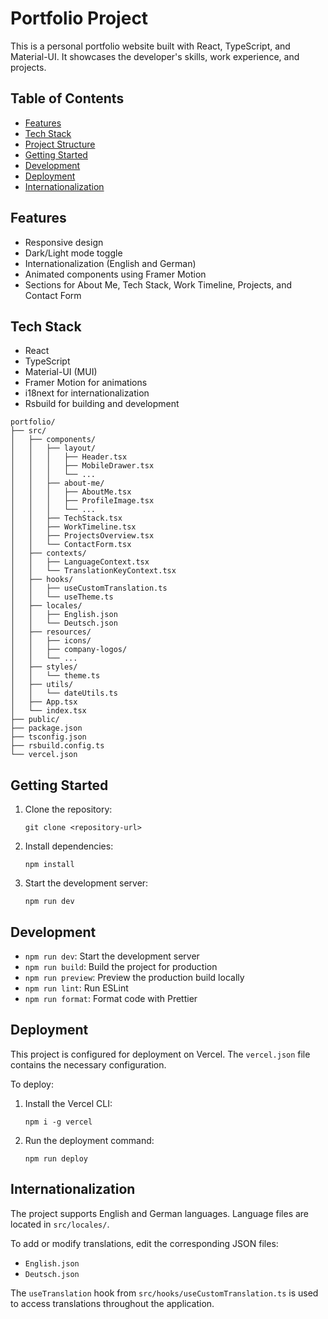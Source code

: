 # Portfolio Project

This is a personal portfolio website built with React, TypeScript, and Material-UI. It showcases the developer's skills, work experience, and projects.

## Table of Contents

- [Features](#features)
- [Tech Stack](#tech-stack)
- [Project Structure](#project-structure)
- [Getting Started](#getting-started)
- [Development](#development)
- [Deployment](#deployment)
- [Internationalization](#internationalization)

## Features

- Responsive design
- Dark/Light mode toggle
- Internationalization (English and German)
- Animated components using Framer Motion
- Sections for About Me, Tech Stack, Work Timeline, Projects, and Contact Form

## Tech Stack

- React
- TypeScript
- Material-UI (MUI)
- Framer Motion for animations
- i18next for internationalization
- Rsbuild for building and development


```
portfolio/
├── src/
│   ├── components/
│   │   ├── layout/
│   │   │   ├── Header.tsx
│   │   │   ├── MobileDrawer.tsx
│   │   │   └── ...
│   │   ├── about-me/
│   │   │   ├── AboutMe.tsx
│   │   │   ├── ProfileImage.tsx
│   │   │   └── ...
│   │   ├── TechStack.tsx
│   │   ├── WorkTimeline.tsx
│   │   ├── ProjectsOverview.tsx
│   │   └── ContactForm.tsx
│   ├── contexts/
│   │   ├── LanguageContext.tsx
│   │   └── TranslationKeyContext.tsx
│   ├── hooks/
│   │   ├── useCustomTranslation.ts
│   │   └── useTheme.ts
│   ├── locales/
│   │   ├── English.json
│   │   └── Deutsch.json
│   ├── resources/
│   │   ├── icons/
│   │   ├── company-logos/
│   │   └── ...
│   ├── styles/
│   │   └── theme.ts
│   ├── utils/
│   │   └── dateUtils.ts
│   ├── App.tsx
│   └── index.tsx
├── public/
├── package.json
├── tsconfig.json
├── rsbuild.config.ts
└── vercel.json
```

## Getting Started

1. Clone the repository:
   ```
   git clone <repository-url>
   ```

2. Install dependencies:
   ```
   npm install
   ```

3. Start the development server:
   ```
   npm run dev
   ```

## Development

- `npm run dev`: Start the development server
- `npm run build`: Build the project for production
- `npm run preview`: Preview the production build locally
- `npm run lint`: Run ESLint
- `npm run format`: Format code with Prettier

## Deployment

This project is configured for deployment on Vercel. The `vercel.json` file contains the necessary configuration.

To deploy:

1. Install the Vercel CLI:
   ```
   npm i -g vercel
   ```

2. Run the deployment command:
   ```
   npm run deploy
   ```

## Internationalization

The project supports English and German languages. Language files are located in `src/locales/`.

To add or modify translations, edit the corresponding JSON files:
- `English.json`
- `Deutsch.json`

The `useTranslation` hook from `src/hooks/useCustomTranslation.ts` is used to access translations throughout the application.
